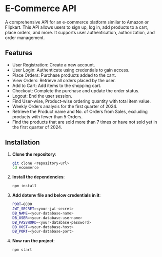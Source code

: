 # E-Commerce API

A comprehensive API for an e-commerce platform similar to Amazon or Flipkart. This API allows users to sign up, log in, add products to a cart, place orders, and more. It supports user authentication, authorization, and order management.

## Features

- User Registration: Create a new account.
- User Login: Authenticate using credentials to gain access.
- Place Orders: Purchase products added to the cart.
- View Orders: Retrieve all orders placed by the user.
- Add to Cart: Add items to the shopping cart.
- Checkout: Complete the purchase and update the order status.
- Logout: End the user session.
- Find User-wise, Product-wise ordering quantity with total item value.
- Weekly Orders analysis for the first quarter of 2024.
- Retrieve the Product name and No. of Orders from Sales, excluding products with fewer than 5 Orders.
- Find the products that are sold more than 7 times or have not sold yet in the first quarter of 2024.

## Installation

1. **Clone the repository**:

   ```bash
   git clone <repository-url>
   cd ecommerce

   ```

2. **Install the dependencies**:

   ```bash
   npm install
   ```

3. **Add dotenv file and below credentials in it**:

   ```bash
   PORT=8000
   JWT_SECRET=<your-jwt-secret>
   DB_NAME=<your-database-name>
   DB_USER=<your-database-username>
   DB_PASSWORD=<your-database-password>
   DB_HOST=<your-database-host>
   DB_PORT=<your-database-port>
   ```

4. **Now run the project**:
   ```bash
   npm start
   ```
